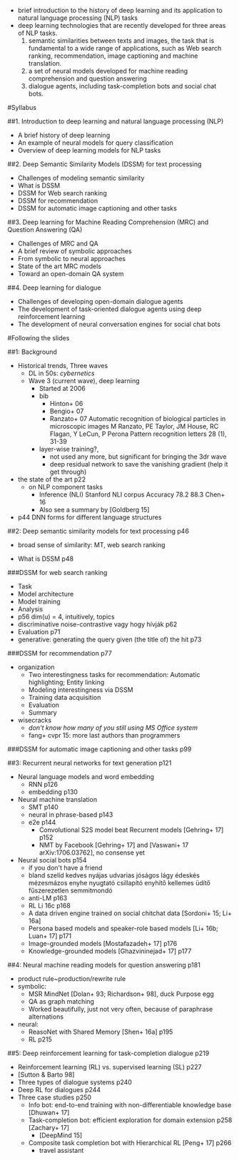 * brief introduction to the history of deep learning and its application to
  natural language processing (NLP) tasks
* deep learning technologies that are recently developed for three areas of NLP
  tasks.  
  1. semantic similarities between texts and images, the task that is
     fundamental to a wide range of applications, such as Web search ranking,
     recommendation, image captioning and machine translation. 
  2. a set of neural models developed for machine reading comprehension and
     question answering
  3. dialogue agents, including task-completion bots and social chat bots.

#Syllabus


##1. Introduction to deep learning and natural language processing (NLP)

- A brief history of deep learning
- An example of neural models for query classification
- Overview of deep learning models for NLP tasks

##2. Deep Semantic Similarity Models (DSSM) for text processing

- Challenges of modeling semantic similarity
- What is DSSM
- DSSM for Web search ranking
- DSSM for recommendation
- DSSM for automatic image captioning and other tasks

##3. Deep learning for Machine Reading Comprehension (MRC) and Question Answering (QA) 

- Challenges of MRC and QA
- A brief review of symbolic approaches
- From symbolic to neural approaches
- State of the art MRC models
- Toward an open-domain QA system

##4. Deep learning for dialogue

- Challenges of developing open-domain dialogue agents
- The development of task-oriented dialogue agents using deep reinforcement
  learning
- The development of neural conversation engines for social chat bots

#Following the slides

##1: Background

* Historical trends, Three waves
  * DL in 50s: _cybernetics_
  * Wave 3 (current wave), deep learning
    * Started at 2006 
    * bib
      * Hinton+ 06
      * Bengio+ 07
      * Ranzato+ 07
        Automatic recognition of biological particles in microscopic images
        M Ranzato, PE Taylor, JM House, RC Flagan, Y LeCun, P Perona
        Pattern recognition letters 28 (1), 31-39
    * layer-wise training?, 
      * not used any more, but significant for bringing the 3dr wave
      * deep residual network to save the vanishing gradient (help it get through)
* the state of the art p22
  * on NLP component tasks
    * Inference (NLI) Stanford NLI corpus Accuracy 78.2 88.3 Chen+ 16
    * Also see a summary by [Goldberg 15]
* p44 DNN forms for different language structures 

##2: Deep semantic similarity models for text processing p46

- broad sense of similarity: MT, web search ranking
* What is DSSM p48

###DSSM for web search ranking

* Task
* Model architecture
* Model training
* Analysis 
* p56 dim(u) = 4, intuitively, topics
* discriminative noise-contrastive vagy hogy hívják p62
* Evaluation p71
* generative: generating the query given (the title of) the hit p73

###DSSM for recommendation p77

* organization
  * Two interestingness tasks for recommendation: Automatic highlighting; Entity linking
  * Modeling interestingness via DSSM
  * Training data acquisition
  * Evaluation
  * Summary 
* wisecracks
  * _don't know how many of you still using MS Office system_
  * fang+ cvpr 15: more last authors than programmers

###DSSM for automatic image captioning and other tasks p99

##3: Recurrent neural networks for text generation p121

* Neural language models and word embedding 
  * RNN p126
  * embedding p130
* Neural machine translation
  * SMT p140
  * neural in phrase-based p143
  * e2e p144
    * Convolutional S2S model beat Recurrent models [Gehring+ 17] p152
    - NMT by Facebook [Gehring+ 17] and [Vaswani+ 17 arXiv:1706.03762], no consense yet
* Neural social bots p154
  - if you don't have a friend
  * bland szelíd kedves nyájas udvarias jóságos lágy édeskés mézesmázos enyhe
    nyugtató csillapító enyhítő kellemes üdítő fűszerezetlen semmitmondó
  * anti-LM p163
  * RL Li 16c p168
  * A data driven engine trained on social chitchat data [Sordoni+ 15; Li+ 16a]
  * Persona based models and speaker-role based models [Li+ 16b; Luan+ 17] p171
  * Image-grounded models [Mostafazadeh+ 17] p176
  * Knowledge-grounded models [Ghazvininejad+ 17] p177 

##4: Neural machine reading models for question answering p181

* product rule~production/rewrite rule
* symbolic: 
  * MSR MindNet [Dolan+ 93; Richardson+ 98], duck Purpose egg
  * QA as graph matching
  * Worked beautifully, just not very often, because of paraphrase alternations
* neural: 
  * ReasoNet with Shared Memory [Shen+ 16a] p195
  * RL p215

##5: Deep reinforcement learning for task-completion dialogue p219

* Reinforcement learning (RL) vs. supervised learning (SL) p227
* [Sutton & Barto 98]
* Three types of dialogue systems p240
* Deep RL for dialogues p244
* Three case studies p250
  * Info bot: end-to-end training with non-differentiable knowledge base 
  [Dhuwan+ 17]
  * Task-completion bot: efficient exploration for domain extension p258
  [Zachary+ 17]
    * [DeepMind 15]
  * Composite task completion bot with Hierarchical RL [Peng+ 17] p266
    * travel assistant

